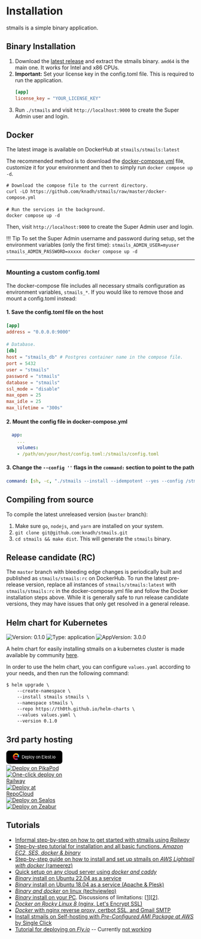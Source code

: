# Installation

stmails is a simple binary application.

## Binary Installation
1. Download the [latest release](https://github.com/knadh/stmails/releases) and extract the stmails binary. `amd64` is the main one. It works for Intel and x86 CPUs.
2. **Important:** Set your license key in the config.toml file. This is required to run the application.
   ```toml
   [app]
   license_key = "YOUR_LICENSE_KEY"
   ```
3. Run `./stmails` and visit `http://localhost:9000` to create the Super Admin user and login.

## Docker

The latest image is available on DockerHub at `stmails/stmails:latest`

The recommended method is to download the [docker-compose.yml](https://github.com/knadh/stmails/blob/master/docker-compose.yml) file, customize it for your environment and then to simply run `docker compose up -d`.

```shell
# Download the compose file to the current directory.
curl -LO https://github.com/knadh/stmails/raw/master/docker-compose.yml

# Run the services in the background.
docker compose up -d
```

Then, visit `http://localhost:9000` to create the Super Admin user and login.

!!! Tip
    To set the Super Admin username and password during setup, set the environment variables (only the first time):
    `stmails_ADMIN_USER=myuser stmails_ADMIN_PASSWORD=xxxxx docker compose up -d`


------------

### Mounting a custom config.toml
The docker-compose file includes all necessary stmails configuration as environment variables, `stmails_*`.
If you would like to remove those and mount a config.toml instead:

#### 1. Save the config.toml file on the host

```toml
[app]
address = "0.0.0.0:9000"

# Database.
[db]
host = "stmails_db" # Postgres container name in the compose file.
port = 5432
user = "stmails"
password = "stmails"
database = "stmails"
ssl_mode = "disable"
max_open = 25
max_idle = 25
max_lifetime = "300s"
```

#### 2. Mount the config file in docker-compose.yml

```yaml
  app:
    ...
    volumes:
    - /path/on/your/host/config.toml:/stmails/config.toml
```

#### 3. Change the `--config ''` flags in the `command:` section to point to the path

```yaml
command: [sh, -c, "./stmails --install --idempotent --yes --config /stmails/config.toml && ./stmails --upgrade --yes --config /stmails/config.toml && ./stmails --config /stmails/config.toml"]
```


## Compiling from source

To compile the latest unreleased version (`master` branch):

1. Make sure `go`, `nodejs`, and `yarn` are installed on your system.
2. `git clone git@github.com:knadh/stmails.git`
3. `cd stmails && make dist`. This will generate the `stmails` binary.

## Release candidate (RC)

The `master` branch with bleeding edge changes is periodically built and published as `stmails/stmails:rc` on DockerHub. To run the latest pre-release version, replace all instances of `stmails/stmails:latest` with `stmails/stmails:rc` in the docker-compose.yml file and follow the Docker installation steps above. While it is generally safe to run release candidate versions, they may have issues that only get resolved in a general release.

## Helm chart for Kubernetes

![Version: 0.1.0](https://img.shields.io/badge/Version-0.1.0-informational?style=flat-square) ![Type: application](https://img.shields.io/badge/Type-application-informational?style=flat-square) ![AppVersion: 3.0.0](https://img.shields.io/badge/AppVersion-3.0.0-informational?style=flat-square)

A helm chart for easily installing stmails on a kubernetes cluster is made available by community [here](https://github.com/th0th/helm-charts/tree/main/charts/stmails).

In order to use the helm chart, you can configure `values.yaml` according to your needs, and then run the following command:

```shell
$ helm upgrade \
    --create-namespace \
    --install stmails stmails \
    --namespace stmails \
    --repo https://th0th.github.io/helm-charts \
    --values values.yaml \
    --version 0.1.0
```

## 3rd party hosting

<a href="https://dash.elest.io/deploy?soft=stmails&id=237"><img src="https://raw.githubusercontent.com/elestio-examples/reactjs/refs/heads/master/src/deploy-on-elestio.png" alt="Deploy to Elestio" height="35" style="max-width: 150px;" /></a>
<br />
<a href="https://www.pikapods.com/pods?run=stmails"><img src="https://www.pikapods.com/static/run-button.svg" alt="Deploy on PikaPod" style="max-width: 150px;" /></a>
<br />
<a href="https://railway.app/new/template/stmails"><img src="https://railway.app/button.svg" alt="One-click deploy on Railway" style="max-width: 150px;" /></a>
<br />
<a href="https://repocloud.io/details/?app_id=217"><img src="https://d16t0pc4846x52.cloudfront.net/deploy.png" alt="Deploy at RepoCloud" style="max-width: 150px;"/></a>
<br />
<a href="https://cloud.sealos.io/?openapp=system-template%3FtemplateName%3Dstmails"><img src="https://cdn.jsdelivr.net/gh/labring-actions/templates@main/Deploy-on-Sealos.svg" alt="Deploy on Sealos" style="max-width: 150px;"/></a>
<br />
<a href="https://zeabur.com/templates/5EDMN6"><img src="https://zeabur.com/button.svg" alt="Deploy on Zeabur" style="max-width: 150px;"/></a>

## Tutorials

* [Informal step-by-step on how to get started with stmails using *Railway*](https://github.com/knadh/stmails/issues/120#issuecomment-1421838533)
* [Step-by-step tutorial for installation and all basic functions. *Amazon EC2, SES, docker & binary*](https://gist.github.com/MaximilianKohler/e5158fcfe6de80a9069926a67afcae11)
* [Step-by-step guide on how to install and set up stmails on *AWS Lightsail with docker* (rameerez)](https://github.com/knadh/stmails/issues/1208)
* [Quick setup on any cloud server using *docker and caddy*](https://github.com/samyogdhital/stmails-caddy-reverse-proxy)
* [*Binary* install on Ubuntu 22.04 as a service](https://mumaritc.hashnode.dev/how-to-install-stmails-using-binary-on-ubuntu-2204)
* [*Binary* install on Ubuntu 18.04 as a service (Apache & Plesk)](https://devgypsy.com/post/2020-08-18-installing-stmails-newsletter-manager/)
* [*Binary and docker* on linux (techviewleo)](https://techviewleo.com/manage-mailing-list-and-newsletter-using-stmails/)
* [*Binary* install on your PC](https://www.youtube.com/watch?v=fAOBqgR9Yfo). Discussions of limitations: [[1](https://github.com/knadh/stmails/issues/862#issuecomment-1307328228)][[2](https://github.com/knadh/stmails/issues/248#issuecomment-1320806990)].
* [*Docker on Rocky Linux 8* (nginx, Let's Encrypt SSL)](https://wiki.crowncloud.net/?How_to_Install_stmails_with_Docker_on_Rocky_Linux_8)
* [*Docker* with nginx reverse proxy, certbot SSL, and Gmail SMTP](https://www.maketecheasier.com/create-own-newsletter-with-stmails/)
* [Install stmails on Self-hosting with *Pre-Configured AMI Package at AWS* by Single Click](https://meetrix.io/articles/how-to-install-llama-2-on-aws-with-pre-configured-ami-package/)
* [Tutorial for deploying on *Fly.io*](https://github.com/paulrudy/stmails-on-fly) -- Currently [not working](https://github.com/knadh/stmails/issues/984#issuecomment-1694545255)
